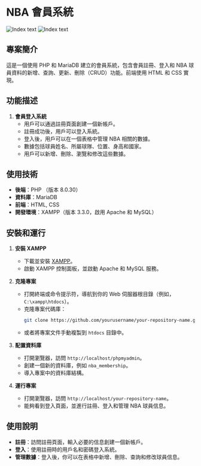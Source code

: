 # NBA 會員系統

![Index text](https://img.onl/k1If65)
![Index text](https://img.onl/y5eNGZ)

## 專案簡介
這是一個使用 PHP 和 MariaDB 建立的會員系統，包含會員註冊、登入和 NBA 球員資料的新增、查詢、更新、刪除（CRUD）功能。前端使用 HTML 和 CSS 實現。

## 功能描述
1. **會員登入系統**
   - 用戶可以通過註冊頁面創建一個新帳戶。
   - 註冊成功後，用戶可以登入系統。
   - 登入後，用戶可以在一個表格中管理 NBA 相關的數據。
   - 數據包括球員姓名、所屬球隊、位置、身高和國家。
   - 用戶可以新增、刪除、瀏覽和修改這些數據。

## 使用技術
- **後端**：PHP （版本 8.0.30）
- **資料庫**：MariaDB 
- **前端**：HTML, CSS
- **開發環境**：XAMPP（版本 3.3.0，啟用 Apache 和 MySQL）

## 安裝和運行
1. **安裝 XAMPP**
   - 下載並安裝 [XAMPP](https://www.apachefriends.org/index.html)。
   - 啟動 XAMPP 控制面板，並啟動 Apache 和 MySQL 服務。

2. **克隆專案**
   - 打開終端或命令提示符，導航到你的 Web 伺服器根目錄（例如，`C:\xampp\htdocs`）。
   - 克隆專案代碼庫：
     ```sh
     git clone https://github.com/yourusername/your-repository-name.git
     ```
   - 或者將專案文件手動複製到 `htdocs` 目錄中。

3. **配置資料庫**
   - 打開瀏覽器，訪問 `http://localhost/phpmyadmin`。
   - 創建一個新的資料庫，例如 `nba_membership`。
   - 導入專案中的資料庫結構。

4. **運行專案**
   - 打開瀏覽器，訪問 `http://localhost/your-repository-name`。
   - 能夠看到登入頁面，並進行註冊、登入和管理 NBA 球員信息。

## 使用說明
- **註冊**：訪問註冊頁面，輸入必要的信息創建一個新帳戶。
- **登入**：使用註冊時的用戶名和密碼登入系統。
- **管理數據**：登入後，你可以在表格中新增、刪除、查詢和修改球員信息。
